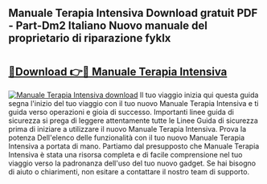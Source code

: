 ## Manuale Terapia Intensiva Download gratuit PDF - Part-Dm2 Italiano Nuovo manuale del proprietario di riparazione fyklx

# <h2><a href="http://dffcqg.blite.top/?on=Manuale+Terapia+Intensiva">🔗Download 👉🔴 Manuale Terapia Intensiva</a></h2>

[![Manuale Terapia Intensiva download](https://i.imgur.com/lujVjoI.png)](http://dffcqg.blite.top/?on=Manuale+Terapia+Intensiva)
Il tuo viaggio inizia qui questa guida segna l'inizio del tuo viaggio con il tuo nuovo Manuale Terapia Intensiva e ti guida verso operazioni e gioia di successo. Importanti linee guida di sicurezza si prega di leggere attentamente tutte le Linee Guida di sicurezza prima di iniziare a utilizzare il nuovo Manuale Terapia Intensiva. Prova la potenza Dell'elenco delle funzionalità con il tuo nuovo Manuale Terapia Intensiva a portata di mano. Partiamo dal presupposto che Manuale Terapia Intensiva è stata una risorsa completa e di facile comprensione nel tuo viaggio verso la padronanza dell'uso del tuo nuovo gadget. Se hai bisogno di aiuto o chiarimenti, non esitare a contattare il nostro team di supporto.
